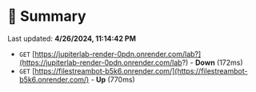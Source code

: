 # 📖 Summary
Last updated: **4/26/2024, 11:14:42 PM**

- `GET` [https://jupiterlab-render-0pdn.onrender.com/lab?](https://jupiterlab-render-0pdn.onrender.com/lab?) - **Down** (172ms)
- `GET` [https://filestreambot-b5k6.onrender.com/](https://filestreambot-b5k6.onrender.com/) - **Up** (770ms)

